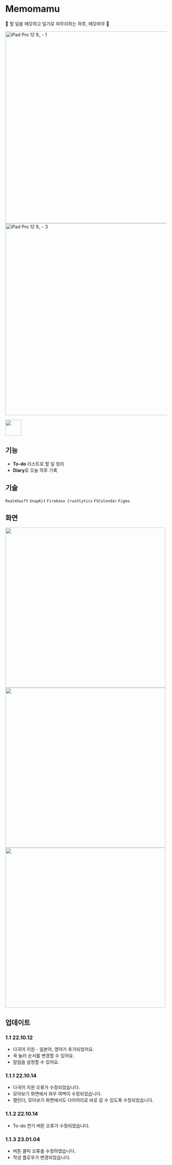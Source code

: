 # Memomamu

💙 할 일을 메모하고 일기로 마무리하는 하루, 메모마무 🧡

<img width="600" alt="iPad Pro 12 9_ - 1" src="https://user-images.githubusercontent.com/79574342/193397144-bfda45fd-5fb1-40f7-8d5b-6a41221850a6.png">
<img width="600" alt="iPad Pro 12 9_ - 3" src="https://user-images.githubusercontent.com/79574342/193397168-80cd14d0-50da-4d44-9838-445c995023fe.png">

[<img src="https://user-images.githubusercontent.com/79574342/193398102-6598c657-c3b7-4cdd-822c-bd8fbfe9f799.png" height="50">](https://apps.apple.com/kr/app/%EB%A9%94%EB%AA%A8%EB%A7%88%EB%AC%B4/id6443396995)


## 기능
- **To-do** 리스트로 할 일 정리
- **Diary**로 오늘 하루 기록

## 기술
`RealmSwift`
`SnapKit`
`Firebase Crashlytics`
`FSCalendar`
`Figma`

## 화면
<img src="https://user-images.githubusercontent.com/79574342/193399510-8f5fb6f3-6f2b-4987-9d0c-389189327968.png" height="500"> <img src="https://user-images.githubusercontent.com/79574342/193399734-f4468db4-cc5f-4dd9-aba5-99aeb33b3a27.png" height="500"> <img src="https://user-images.githubusercontent.com/79574342/193399760-7664e96c-bff7-46bf-9a88-96392332a2e3.png" height="500">

## 업데이트
### 1.1 22.10.12
- 다국어 지원 - 일본어, 영어가 추가되었어요.
- 꾹 눌러 순서를 변경할 수 있어요.
- 알림을 설정할 수 있어요.

### 1.1.1 22.10.14
- 다국어 지원 오류가 수정되었습니다.
- 모아보기 화면에서 좌우 여백이 수정되었습니다.
- 캘린더, 모아보기 화면에서도 다이어리로 바로 갈 수 있도록 수정되었습니다. 

### 1.1.2 22.10.14
- To-do 연기 버튼 오류가 수정되었습니다.

### 1.1.3 23.01.04
- 버튼 클릭 오류를 수정하였습니다.
- 작성 플로우가 변경되었습니다.
